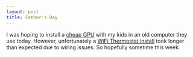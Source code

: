 ```yaml
---
layout: post
title: Father's Day
---
```


I was hoping to install a [cheap GPU](https://smile.amazon.com/gp/product/B01AY7UXLE/ref=oh_aui_detailpage_o00_s00?ie=UTF8&psc=1) with my kids in an old computer they use today. However, unfortunately a [WiFi Thermostat install](https://sensicomfort.com/shop/products/thermostats/wi-fi-thermostat) took longer than expected due to wiring issues. So hopefully sometime this week.

